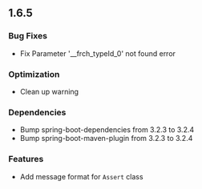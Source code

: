 ## 1.6.5

### Bug Fixes

 * Fix Parameter '__frch_typeId_0' not found error

### Optimization

 * Clean up warning

### Dependencies

 * Bump spring-boot-dependencies from 3.2.3 to 3.2.4
 * Bump spring-boot-maven-plugin from 3.2.3 to 3.2.4

### Features

 * Add message format for `Assert` class
